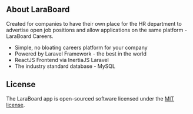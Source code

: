 ## About LaraBoard

Created for companies to have their own place for the HR department to advertise open job positions and allow applications on the same platform - LaraBoard Careers.

-   Simple, no bloating careers platform for your company
-   Powered by Laravel Framework - the best in the world
-   ReactJS Frontend via InertiaJS Laravel
-   The industry standard database - MySQL

## License

The LaraBoard app is open-sourced software licensed under the [MIT license](https://opensource.org/licenses/MIT).
